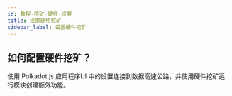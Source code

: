 ```yaml
---
id: 教程-挖矿-硬件-设置
title: 设置硬件挖矿
sidebar_label: 设置硬件挖矿
---
```


## 如何配置硬件挖矿？

使用 Polkadot.js 应用程序UI 中的设置连接到数据高速公路，并使用硬件挖矿运行模块创建额外功能。
